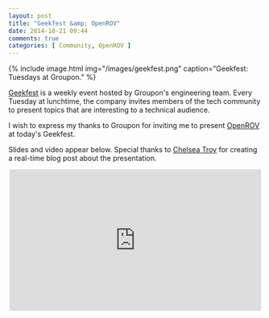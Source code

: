 ```yaml
---
layout: post
title: "Geekfest &amp; OpenROV"
date: 2014-10-21 09:44
comments: true
categories: [ Community, OpenROV ]
---
```


{% include image.html img="/images/geekfest.png" caption="Geekfest: Tuesdays at Groupon." %}

[Geekfest](http://www.meetup.com/Geekfest/events/207936312/) is a weekly event hosted by Groupon's engineering team. Every Tuesday at lunchtime, the company invites members of the tech community to present topics that are interesting to a technical audience. 

I wish to express my thanks to Groupon for inviting me to present [OpenROV](/blog/2014/06/16/citizen-science-with-openrov/) at today's Geekfest. 

<!--more-->

Slides and video appear below. Special thanks to [Chelsea Troy](http://chelseatroy.com/2014/10/21/geekfest-ray-hightower-dumps-a-robot-into-lake-michigan/) for creating a real-time blog post about the presentation.

<center><iframe src="https://player.vimeo.com/video/123900588" width="500" height="281" frameborder="0" webkitallowfullscreen mozallowfullscreen allowfullscreen></iframe></center>

<center><script async class="speakerdeck-embed" data-id="e8ed21a03b5d013274bd1297e85160ca" data-ratio="1.77777777777778" src="//speakerdeck.com/assets/embed.js"></script></center>

